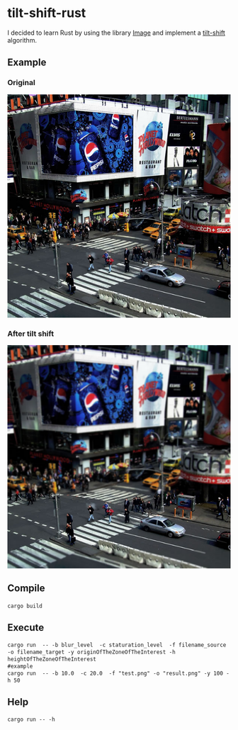 # tilt-shift-rust
I decided to learn Rust by using the library [Image](https://github.com/PistonDevelopers/image) and implement a [tilt-shift](https://en.wikipedia.org/wiki/Tilt%E2%80%93shift_photography) algorithm.

## Example 

### Original 
![original](tilt-shift/timeSquare.png)

### After tilt shift
![original](tilt-shift/timeSquareTiltShift.png)


## Compile 
`cargo build`

## Execute
```
cargo run  -- -b blur_level  -c staturation_level  -f filename_source -o filename_target -y originOfTheZoneOfTheInterest -h heightOfTheZoneOfTheInterest
#example
cargo run  -- -b 10.0  -c 20.0  -f "test.png" -o "result.png" -y 100 -h 50
```

## Help
`cargo run -- -h`
